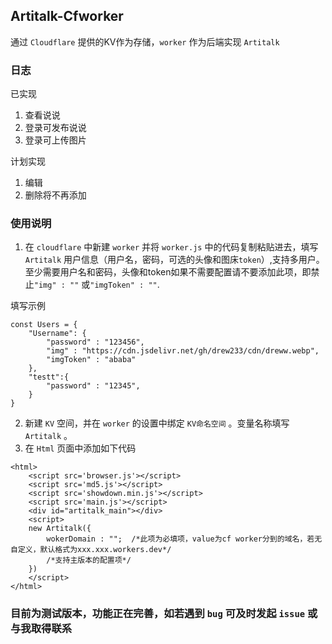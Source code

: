 ## Artitalk-Cfworker

通过 `Cloudflare` 提供的KV作为存储，`worker` 作为后端实现 `Artitalk`

### 日志

已实现
1. 查看说说
2. 登录可发布说说
3. 登录可上传图片

计划实现
1. 编辑
2. 删除将不再添加

### 使用说明

1. 在 `cloudflare` 中新建 `worker` 并将 `worker.js` 中的代码复制粘贴进去，填写 `Artitalk` 用户信息（用户名，密码，可选的头像和图床`token`）,支持多用户。至少需要用户名和密码，头像和token如果不需要配置请不要添加此项，即禁止`"img" : ""` 或`"imgToken" : ""`.

填写示例
```
const Users = {
    "Username": {
        "password" : "123456",
        "img" : "https://cdn.jsdelivr.net/gh/drew233/cdn/dreww.webp",
        "imgToken" : "ababa"
    },
    "testt":{
        "password" : "12345",
    }
}
```

2. 新建 `KV` 空间，并在 `worker` 的设置中绑定 `KV命名空间` 。变量名称填写 `Artitalk` 。
3. 在 `Html` 页面中添加如下代码
```
<html>
    <script src='browser.js'></script>
    <script src='md5.js'></script>
    <script src='showdown.min.js'></script>
    <script src='main.js'></script>
    <div id="artitalk_main"></div>
    <script>
    new Artitalk({
        wokerDomain : "";  /*此项为必填项，value为cf worker分到的域名，若无自定义，默认格式为xxx.xxx.workers.dev*/
        /*支持主版本的配置项*/
    })
    </script>
</html>
```


### 目前为测试版本，功能正在完善，如若遇到 `bug` 可及时发起 `issue` 或与我取得联系
